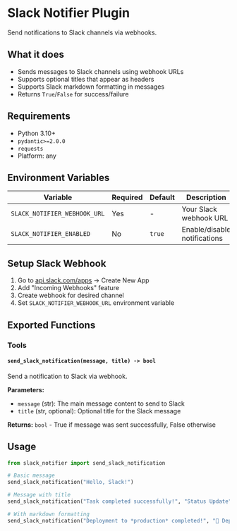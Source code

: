 # Slack Notifier Plugin

Send notifications to Slack channels via webhooks.

## What it does

- Sends messages to Slack channels using webhook URLs
- Supports optional titles that appear as headers
- Supports Slack markdown formatting in messages
- Returns `True`/`False` for success/failure

## Requirements

- Python 3.10+
- `pydantic>=2.0.0`
- `requests`
- Platform: any

## Environment Variables

| Variable | Required | Default | Description |
|----------|----------|---------|-------------|
| `SLACK_NOTIFIER_WEBHOOK_URL` | Yes | - | Your Slack webhook URL |
| `SLACK_NOTIFIER_ENABLED` | No | `true` | Enable/disable notifications |

## Setup Slack Webhook

1. Go to [api.slack.com/apps](https://api.slack.com/apps) → Create New App
2. Add "Incoming Webhooks" feature
3. Create webhook for desired channel
4. Set `SLACK_NOTIFIER_WEBHOOK_URL` environment variable

## Exported Functions

### Tools

#### `send_slack_notification(message, title) -> bool`
Send a notification to Slack via webhook.

**Parameters:**
- `message` (str): The main message content to send to Slack
- `title` (str, optional): Optional title for the Slack message

**Returns:** `bool` - True if message was sent successfully, False otherwise

## Usage

```python
from slack_notifier import send_slack_notification

# Basic message
send_slack_notification("Hello, Slack!")

# Message with title
send_slack_notification("Task completed successfully!", "Status Update")

# With markdown formatting
send_slack_notification("Deployment to *production* completed!", "🚀 Deploy")
``` 